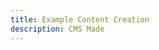 ```yaml
---
title: Example Content Creation
description: CMS Made
---
```

<Column columnWidth="12"><Hero image="" heading="Okay maybe this would actually work" subheading="Herer is some cont?tioten" buttonText="Hero Hero"/>

<Column columnWidth="6"> </Column> </Column>